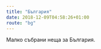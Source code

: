 ```yaml
---
title: "България"
date: 2018-12-09T04:58:26+01:00
route: "bg"
---
```


Малко събрани неща за България.
